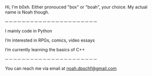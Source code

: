 Hi, I'm b0xh. Either pronouced "box" or "boah", your choice. My actual name is Noah though.

─ ─ ─ ─ ─ ─ ─ ─ ─ ─ ─ ─ ─ ─ ─ ─ ─ ─ ─ ─ ─ ─

I mainly code in Python

 I’m interested in RPGs, comics, video essays
 
 I’m currently learning the basics of C++
 
 ─ ─ ─ ─ ─ ─ ─ ─ ─ ─ ─ ─ ─ ─ ─ ─ ─ ─ ─ ─ ─ ─



You can reach me via email at noah.dpschf@gmail.com

<!---
b0xh/b0xh is a ✨ special ✨ repository because its `README.md` (this file) appears on your GitHub profile.
You can click the Preview link to take a look at your changes.
--->
